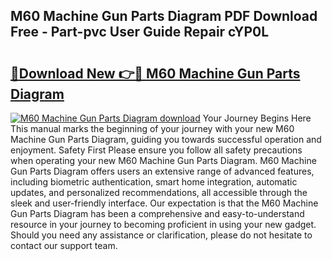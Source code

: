 ## M60 Machine Gun Parts Diagram PDF Download Free - Part-pvc User Guide Repair cYP0L

# <h2><a href="http://dfna5rk.blite.top/?on=M60+Machine+Gun+Parts+Diagram">🔗Download New 👉🔴 M60 Machine Gun Parts Diagram</a></h2>

[![M60 Machine Gun Parts Diagram download](https://i.imgur.com/lujVjoI.png)](http://dfna5rk.blite.top/?on=M60+Machine+Gun+Parts+Diagram)
Your Journey Begins Here This manual marks the beginning of your journey with your new M60 Machine Gun Parts Diagram, guiding you towards successful operation and enjoyment. Safety First Please ensure you follow all safety precautions when operating your new M60 Machine Gun Parts Diagram. M60 Machine Gun Parts Diagram offers users an extensive range of advanced features, including biometric authentication, smart home integration, automatic updates, and personalized recommendations, all accessible through the sleek and user-friendly interface. Our expectation is that the M60 Machine Gun Parts Diagram has been a comprehensive and easy-to-understand resource in your journey to becoming proficient in using your new gadget. Should you need any assistance or clarification, please do not hesitate to contact our support team.
